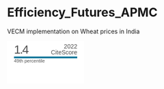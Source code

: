 # Efficiency_Futures_APMC
VECM implementation on Wheat prices in India


<a href="https://www.scopus.com/sourceid/21101045212?dgcid=sc_widget_citescore" style="text-decoration:none;color:#505050">
<div style="height:100px;width:180px;font-family:Arial, Verdana, helvetica, sans-serif;background-color:#ffffff;display:inline-block">
<div style="padding: 0px 16px;">
<div style="padding-top:3px;line-height:1;">
<div style="float:left;font-size:28px"><span id="citescoreVal" style="letter-spacing: -2px;display: inline-block;padding-top: 7px;line-height: .75;">1.4</span></div>
<div style="float:right;font-size:14px;padding-top:3px;text-align: right;"><span id="citescoreYearVal" style="display:block;">2022</span>CiteScore</div>
</div>
<div style="clear:both;"></div>
<div style="padding-top:3px;">
<div style="height:4px;background-color:#DCDCDC;">
<div style="height:4px;background-color:#007398;" id="percentActBar">&nbsp;</div>
</div>
<div style="font-size:11px;"><span id="citescorePerVal">49th percentile</span></div>
</div>
</a>
